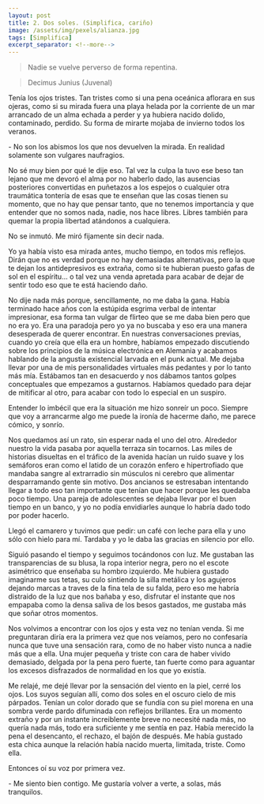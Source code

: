 ```yaml
---
layout: post
title: 2. Dos soles. (Simplifica, cariño)
image: /assets/img/pexels/alianza.jpg
tags: [Simplifica]
excerpt_separator: <!--more-->
---
```


> Nadie se vuelve perverso de forma repentina.

> Decimus Junius (Juvenal)

<!--more-->

Tenía los ojos tristes. Tan tristes como si una pena oceánica aflorara en sus ojeras, como si su mirada fuera una playa helada por la corriente de un mar arrancado de un alma echada a perder y ya hubiera nacido dolido, contaminado, perdido. Su forma de mirarte mojaba de invierno todos los veranos.

\- No son los abismos los que nos devuelven la mirada. En realidad solamente son vulgares naufragios.

No sé muy bien por qué le dije eso. Tal vez la culpa la tuvo ese beso tan lejano que me devoró el alma por no haberlo dado, las ausencias posteriores convertidas en puñetazos a los espejos o cualquier otra traumática tontería de esas que te enseñan que las cosas tienen su momento, que no hay que pensar tanto, que no tenemos importancia y que entender que no somos nada, nadie, nos hace libres. Libres también para quemar la propia libertad atándonos a cualquiera.

No se inmutó. Me miró fijamente sin decir nada.

Yo ya había visto esa mirada antes, mucho tiempo, en todos mis reflejos. Dirán que no es verdad porque no hay demasiadas alternativas, pero la que te dejan los antidepresivos es extraña, como si te hubieran puesto gafas de sol en el espíritu... o tal vez una venda apretada para acabar de dejar de sentir todo eso que te está haciendo daño. 

No dije nada más porque, sencillamente, no me daba la gana. Había terminado hace años con la estúpida esgrima verbal de intentar impresionar, esa forma tan vulgar de flirteo que se me daba bien pero que no era yo. Era una paradoja pero yo ya no buscaba y eso era una manera desesperada de querer encontrar. En nuestras conversaciones previas, cuando yo creía que ella era un hombre, habíamos empezado discutiendo sobre los principios de la música electrónica en Alemania y acabamos hablando de la angustia existencial larvada en el punk actual. Me dejaba llevar por una de mis personalidades virtuales más pedantes y por lo tanto más mía. Estábamos tan en desacuerdo y nos dábamos tantos golpes conceptuales que empezamos a gustarnos. Habíamos quedado para dejar de mitificar al otro, para acabar con todo lo especial en un suspiro.

Entender lo imbécil que era la situación me hizo sonreír un poco. Siempre que voy a arrancarme algo me puede la ironía de hacerme daño, me parece cómico, y sonrío.  

Nos quedamos así un rato, sin esperar nada el uno del otro. Alrededor nuestro la vida pasaba por aquella terraza sin tocarnos. Las miles de historias disueltas en el tráfico de la avenida hacían un ruido suave y los semáforos eran como el latido de un corazón enfero e hipertrofiado que mandaba sangre al extrarradio sin músculos ni cerebro que alimentar desparramando gente sin motivo. Dos ancianos se estresaban intentando llegar a todo eso tan importante que tenían que hacer porque les quedaba poco tiempo. Una pareja de adolescentes se dejaba llevar por el buen tiempo en un banco, y yo no podía envidiarles aunque lo habría dado todo por poder hacerlo.

Llegó el camarero y tuvimos que pedir: un café con leche para ella y uno sólo con hielo para mí. Tardaba y yo le daba las gracias en silencio por ello.

Siguió pasando el tiempo y seguimos tocándonos con luz. Me gustaban las transparencias de su blusa, la ropa interior negra, pero no el escote asimétrico que enseñaba su hombro izquierdo. Me hubiera gustado imaginarme sus tetas, su culo sintiendo la silla metálica y los agujeros dejando marcas a traves de la fina tela de su falda, pero eso me habría distraido de la luz que nos bañaba y eso, disfrutar el instante que nos empapaba como la densa saliva de los besos gastados, me gustaba más que soñar otros momentos.

Nos volvimos a encontrar con los ojos y esta vez no tenían venda. Si me preguntaran diría era la primera vez que nos veíamos, pero no confesaría nunca que tuve una sensación rara, como de no haber visto nunca a nadie más que a ella. Una mujer pequeña y triste con cara de haber vivido demasiado, delgada por la pena pero fuerte, tan fuerte como para aguantar los excesos disfrazados de normalidad en los que yo existía.

Me relajé, me dejé llevar por la sensación del viento en la piel, cerré los ojos. Los suyos seguían allí, como dos soles en el oscuro cielo de mis párpados. Tenían un color dorado que se fundía con su piel morena en una sombra verde pardo difuminada con reflejos brillantes. Era un momento extraño y por un instante increiblemente breve no necesité nada más, no quería nada más, todo era suficiente y me sentía en paz. Había merecido la pena el desencanto, el rechazo, el bajón de después. Me había gustado esta chica aunque la relación había nacido muerta, limitada, triste. Como ella.

Entonces oí su voz por primera vez.

\- Me siento bien contigo. Me gustaría volver a verte, a solas, más tranquilos.
